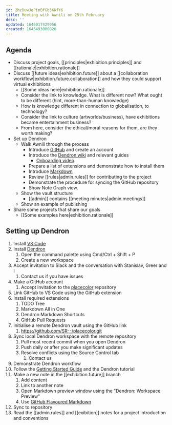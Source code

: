 ```yaml
---
id: 2hzDuwJePinBfGb36KfY6
title: Meeting with Awnili on 25th February
desc: ''
updated: 1646017429956
created: 1645493000820
---
```


## Agenda

- Discuss project goals, [[principles|exhibition.principles]] and [[rationale|exhibition.rationale]]
- Discuss [[future ideas|exhibition.future]] about a [[collaboration workflow|exhibition.future.collaboration]] and how they could support virtual exhibitions
  - [[Some ideas here|exhibition.rationale]]
  - Consider the link to knowledge. What is different now? What ought to be different (hint, more-than-human knowledge)
  - How is knowledge different in connection to globalisation, to technology?
  - Consider the link to culture (artworlds/business), have exhibitions became entertainment business?
  - From here, consider the ethical/moral reasons for them, are they worth making?
- Set up Dendron
  - Walk Awnili through the process
    - Introduce [GitHub](https://github.com/SR--/placecolor) and create an account
    - Introduce the [Dendron wiki](https://wiki.dendron.so/) and relevant guides
      - [Onboarding video](https://wiki.dendron.so/notes/e8d6241e-1708-4bde-bd3d-93b440a1eaad/).
    - Prepare a list of extensions and demonstrate how to install them
    - Introduce [Markdown](https://wiki.dendron.so/notes/ba97866b-889f-4ac6-86e7-bb2d97f6e376/)
    - Review [[rules|admin.rules]] for contributing to the project
    - Demonstrate the procedure for syncing the GitHub repository
    - Show Note Graph view.
  - Show the vault structure
    - [[admin]] contains [[meeting minutes|admin.meetings]] 
  - Show an example of publishing
- Share some projects that share our goals
  - [[Some examples here|exhibition.rationale]]

## Setting up Dendron

1. Install [VS Code](https://code.visualstudio.com/download)
2. Install [Dendron](https://marketplace.visualstudio.com/items?itemName=dendron.dendron)
   1. Open the command palette using Cmd/Ctrl + Shift + P
   2. Create a new workspace
3. Accept invitation to Slack and the conversation with Stanislav, Greer and I
   1. Contact us if you have issues
4. Make a GitHub account
   1. Accept invitation to the [placecolor](https://github.com/SR--/placecolor) repository
5. Link GitHub to VS Code using the GitHub extension 
6. Install required extensions
   1. TODO Tree
   2. Markdown All in One
   3. Dendron Markdown Shortcuts
   4. GitHub Pull Requests
7. Initialise a remote Dendron vault using the GitHub link
   1. https://github.com/SR--/placecolor.git
8. Sync local Dendron workspace with the remote repository
   1. Pull most recent commit when you open Dendron
   2. Push daily or after you make significant updates
   3. Resolve conflicts using the Source Control tab
      1. Contact us
9.  Demonstrate Dendron workflow
   1.  Follow the [Getting Started Guide](https://wiki.dendron.so/notes/678c77d9-ef2c-4537-97b5-64556d6337f1/) and the Dendron tutorial
   2.  Make a new note in the [[exhibition.future]] branch
       1.  Add content
       2.  Link to another note
       3.  Open Markdown preview window using the "Dendron: Workspace Preview"
       4.  Use [GitHub Flavoured Markdown](https://wiki.dendron.so/notes/8DCgctK-RMD4EeHjC5_hI/)
   3.  Sync to repository
   4.  Read the [[admin.rules]] and [[exibition]] notes for a project introduction and conventions